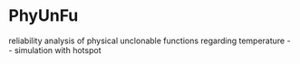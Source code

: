 # PhyUnFu
reliability analysis of physical unclonable functions regarding temperature -- simulation with hotspot
